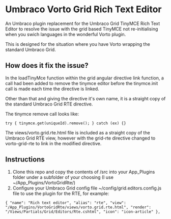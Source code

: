 # Umbraco Vorto Grid Rich Text Editor

An Umbraco plugin replacement for the Umbraco Grid TinyMCE Rich Text Editor to resolve the issue with the grid based TinyMCE not re-initialising when you swich languages in the wonderful Vorto plugin.

This is designed for the situation where you have Vorto wrapping the standard Umbraco Grid.

## How does it fix the issue?

In the loadTinyMce function within the grid angular directive link function, a call had been added to remove the tinymce editor before the tinymce.init call is made each time the directive is linked.

Other than that and giving the directive it's own name, it is a straight copy of the standard Umbraco Grid RTE directive. 

The tinymce remove call looks like:

`
try {
    tinymce.get(uniqueId).remove();
}
catch (ex) {}
`

The views/vorto.grid.rte.html file is included as a straight copy of the Umbraco Grid RTE view, however with the grid-rte directive changed to vorto-grid-rte to link in the modified directive.  

## Instructions

1. Clone this repo and copy the contents of /src into your App_Plugins folder under a subfolder of your choosing (I use ~/App_Plugins/VortoGridRte/)
2. Configure your Umbraco Grid config file ~/config/grid.editors.config.js file to use the plugin for the RTE, for example:

`
{
    "name": "Rich text editor",
    "alias": "rte",
    "view": "/App_Plugins/VortoGridRte/views/vorto.grid.rte.html",
    "render": "/Views/Partials/Grid/Editors/Rte.cshtml",
    "icon": "icon-article"
},
`